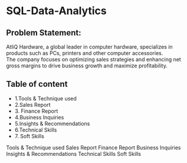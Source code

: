 <h1> SQL-Data-Analytics </h1>
<h2> Problem Statement:</h2>
<p>AtliQ Hardware, a global leader in computer hardware, specializes in products such as PCs, printers and other computer accessories.<br>The company focuses on optimizing sales strategies and enhancing net gross margins to drive business growth and maximize profitability.</p>
<h2>Table of content</h2>
<ul>
  <li>1.Tools & Technique used </li>
  <li>2.Sales Report </li>
  <li>3. Finance Report </li>
  <li>4.Business Inquiries </li>
  <li>5.Insights & Recommendations </li>
  <li>6.Technical Skills </li>
  <li>7. Soft Skills </li>
</ul>

Tools & Technique used
Sales Report
Finance Report
Business Inquiries
Insights & Recommendations
Technical Skills
Soft Skills
